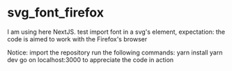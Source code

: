 # svg_font_firefox
I am using here NextJS. 
test import font in a svg's element, expectation: the code is aimed to work with the Firefox's browser

Notice:
import the repository
run the following commands:
yarn install
yarn dev
go on localhost:3000 to appreciate the code in action
